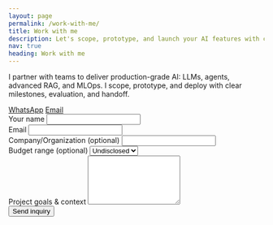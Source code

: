 ```yaml
---
layout: page
permalink: /work-with-me/
title: Work with me
description: Let's scope, prototype, and launch your AI features with clear outcomes and timelines.
nav: true
heading: Work with me
---
```


I partner with teams to deliver production-grade AI: LLMs, agents, advanced RAG, and MLOps. I scope, prototype, and deploy with clear milestones, evaluation, and handoff.

<div class="mb-3">
  <a class="btn btn-outline-success mr-2" href="https://wa.me/8801646976657" target="_blank"><i class="fab fa-whatsapp"></i> WhatsApp</a>
  <a class="btn btn-primary" href="mailto:shaonsikder.ewu@gmail.com"><i class="fas fa-envelope"></i> Email</a>
</div>

<form name="work-with-me" method="POST" action="https://formsubmit.co/shaonsikder.ewu@gmail.com" netlify>
  <!-- Anti-spam honeypot; real users won't see/fill this -->
  <input type="text" name="_honey" style="display:none">
  <input type="hidden" name="_captcha" value="false">
  <input type="hidden" name="_subject" value="New project inquiry from shaon2221.github.io">
  <input type="hidden" name="_template" value="table">
  <!-- Redirect after successful submit -->
  <input type="hidden" name="_next" value="{{ '/thanks/' | relative_url }}">
  <div class="form-group">
    <label for="name">Your name</label>
    <input id="name" class="form-control" type="text" name="name" required>
  </div>
  <div class="form-group">
    <label for="email">Email</label>
    <input id="email" class="form-control" type="email" name="email" required>
  </div>
  <div class="form-group">
    <label for="company">Company/Organization (optional)</label>
    <input id="company" class="form-control" type="text" name="company">
  </div>
  <div class="form-group">
    <label for="budget">Budget range (optional)</label>
    <select id="budget" class="form-control" name="budget">
      <option value="Undisclosed">Undisclosed</option>
      <option value="<$2k"><$2k</option>
      <option value="$2k–$10k">$2k–$10k</option>
      <option value="$10k–$50k">$10k–$50k</option>
      <option value=">$50k">>$50k</option>
    </select>
  </div>
  <div class="form-group">
    <label for="message">Project goals & context</label>
    <textarea id="message" class="form-control" name="message" rows="6" required></textarea>
  </div>
  <button class="btn btn-primary" type="submit">Send inquiry</button>
</form>

